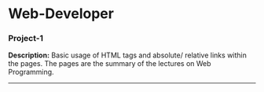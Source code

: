 # Web-Developer

### Project-1
**Description:** Basic usage of HTML tags and absolute/ relative links within the pages. The pages are the summary of the lectures on Web Programming.
***
